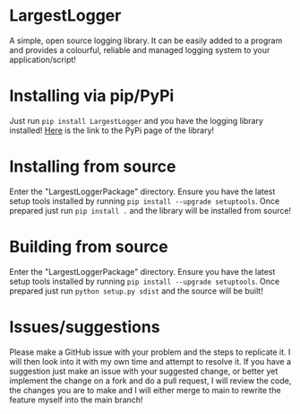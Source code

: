# LargestLogger
A simple, open source logging library. It can be easily added to a program and provides a colourful,
reliable and managed logging system to your application/script!

# Installing via pip/PyPi
Just run ``pip install LargestLogger`` and you have the logging library installed!
[Here](https://pypi.org/project/LargestLogger/1.0.0/) is the link to the PyPi page of the library!

# Installing from source
Enter the "LargestLoggerPackage" directory.
Ensure you have the latest setup tools installed by running ``pip install --upgrade setuptools``.
Once prepared just run ``pip install .`` and the library will be installed from source!

# Building from source
Enter the "LargestLoggerPackage" directory.
Ensure you have the latest setup tools installed by running ``pip install --upgrade setuptools``.
Once prepared just run ``python setup.py sdist`` and the source will be built!

# Issues/suggestions
Please make a GitHub issue with your problem and the steps to replicate it. I will then look into it with
my own time and attempt to resolve it. If you have a suggestion just make an issue with your suggested change,
or better yet implement the change on a fork and do a pull request, I will review the code, the changes you
are to make and I will either merge to main to rewrite the feature myself into the main branch!
